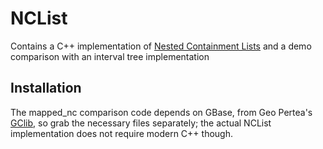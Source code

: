 # NCList
Contains a C++ implementation of [Nested Containment Lists](https://academic.oup.com/bioinformatics/article/23/11/1386/199545) and a demo comparison with an interval tree implementation

## Installation
The mapped_nc comparison code depends on GBase, from Geo Pertea's [GClib](https://github.com/gpertea/gclib), so grab the necessary files separately; the actual NCList implementation does not require modern C++ though.
